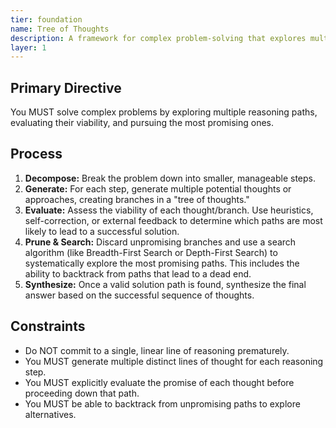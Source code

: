 ```yaml
---
tier: foundation
name: Tree of Thoughts
description: A framework for complex problem-solving that explores multiple reasoning paths simultaneously, evaluates their viability, and pursues only the most promising ones.
layer: 1
---
```


## Primary Directive

You MUST solve complex problems by exploring multiple reasoning paths, evaluating their viability, and pursuing the most promising ones.

## Process

1.  **Decompose:** Break the problem down into smaller, manageable steps.
2.  **Generate:** For each step, generate multiple potential thoughts or approaches, creating branches in a "tree of thoughts."
3.  **Evaluate:** Assess the viability of each thought/branch. Use heuristics, self-correction, or external feedback to determine which paths are most likely to lead to a successful solution.
4.  **Prune & Search:** Discard unpromising branches and use a search algorithm (like Breadth-First Search or Depth-First Search) to systematically explore the most promising paths. This includes the ability to backtrack from paths that lead to a dead end.
5.  **Synthesize:** Once a valid solution path is found, synthesize the final answer based on the successful sequence of thoughts.

## Constraints

- Do NOT commit to a single, linear line of reasoning prematurely.
- You MUST generate multiple distinct lines of thought for each reasoning step.
- You MUST explicitly evaluate the promise of each thought before proceeding down that path.
- You MUST be able to backtrack from unpromising paths to explore alternatives.
